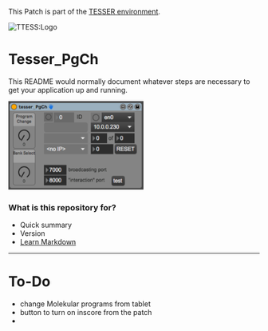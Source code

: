 This Patch is part of the [TESSER environment](https://bitbucket.org/AdrianArtacho/tesserakt/src/master/).

![TTESS:Logo](https://bitbucket.org/AdrianArtacho/tesserakt/raw/HEAD/TESSER_logo.png)

# Tesser_PgCh

This README would normally document whatever steps are necessary to get your application up and running.

![TESS:PgCh](img/gui.png)

### What is this repository for?

* Quick summary
* Version
* [Learn Markdown](https://bitbucket.org/tutorials/markdowndemo)

___

# To-Do

* change Molekular programs from tablet
* button to turn on inscore from the patch
* 
